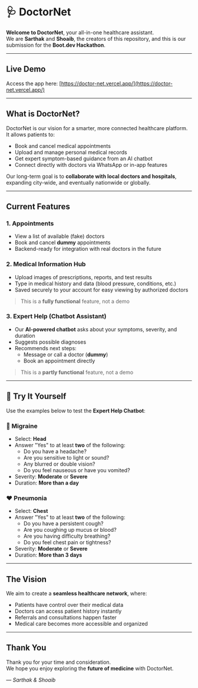 # 🩺 DoctorNet

**Welcome to DoctorNet**, your all-in-one healthcare assistant.  
We are **Sarthak** and **Shoaib**, the creators of this repository, and this is our submission for the **Boot.dev Hackathon**.

---

## Live Demo

Access the app here: [https://doctor-net.vercel.app/](https://doctor-net.vercel.app/)

---

## What is DoctorNet?

DoctorNet is our vision for a smarter, more connected healthcare platform. It allows patients to:

- Book and cancel medical appointments  
- Upload and manage personal medical records  
- Get expert symptom-based guidance from an AI chatbot  
- Connect directly with doctors via WhatsApp or in-app features  

Our long-term goal is to **collaborate with local doctors and hospitals**, expanding city-wide, and eventually nationwide or globally.

---

## Current Features

### 1. Appointments  
- View a list of available (fake) doctors  
- Book and cancel **dummy** appointments  
- Backend-ready for integration with real doctors in the future

### 2. Medical Information Hub  
- Upload images of prescriptions, reports, and test results  
- Type in medical history and data (blood pressure, conditions, etc.)  
- Saved securely to your account for easy viewing by authorized doctors  
> This is a **fully functional** feature, not a demo

### 3. Expert Help (Chatbot Assistant)  
- Our **AI-powered chatbot** asks about your symptoms, severity, and duration  
- Suggests possible diagnoses  
- Recommends next steps:  
  - Message or call a doctor (**dummy**)  
  - Book an appointment directly  
> This is a **partly functional** feature, not a demo

---

## 🧪 Try It Yourself

Use the examples below to test the **Expert Help Chatbot**:

### 🧠 Migraine
- Select: **Head**
- Answer "Yes" to at least **two** of the following:
  - Do you have a headache?
  - Are you sensitive to light or sound?
  - Any blurred or double vision?
  - Do you feel nauseous or have you vomited?
- Severity: **Moderate** or **Severe**
- Duration: **More than a day**

### ❤️ Pneumonia
- Select: **Chest**
- Answer "Yes" to at least **two** of the following:
  - Do you have a persistent cough?
  - Are you coughing up mucus or blood?
  - Are you having difficulty breathing?
  - Do you feel chest pain or tightness?
- Severity: **Moderate** or **Severe**
- Duration: **More than 3 days**

---

## The Vision

We aim to create a **seamless healthcare network**, where:
- Patients have control over their medical data
- Doctors can access patient history instantly
- Referrals and consultations happen faster
- Medical care becomes more accessible and organized

---

## Thank You

Thank you for your time and consideration.  
We hope you enjoy exploring the **future of medicine** with DoctorNet.

— *Sarthak & Shoaib*
